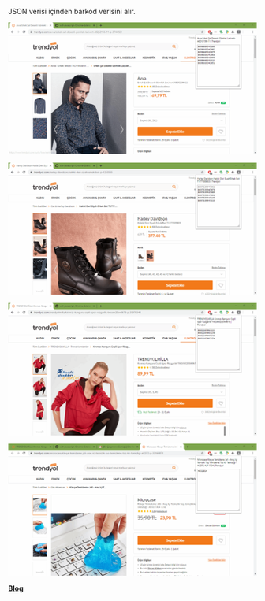 JSON verisi içinden barkod verisini alır.

![ornek](/Chrome-Extensions/barkod-bulucu/ornek-01.png)

![ornek](/Chrome-Extensions/barkod-bulucu/ornek-02.png)

![ornek](/Chrome-Extensions/barkod-bulucu/ornek-03.png)

![ornek](/Chrome-Extensions/barkod-bulucu/ornek-04.png)

**[Blog](https://umitsen.wordpress.com/)**
